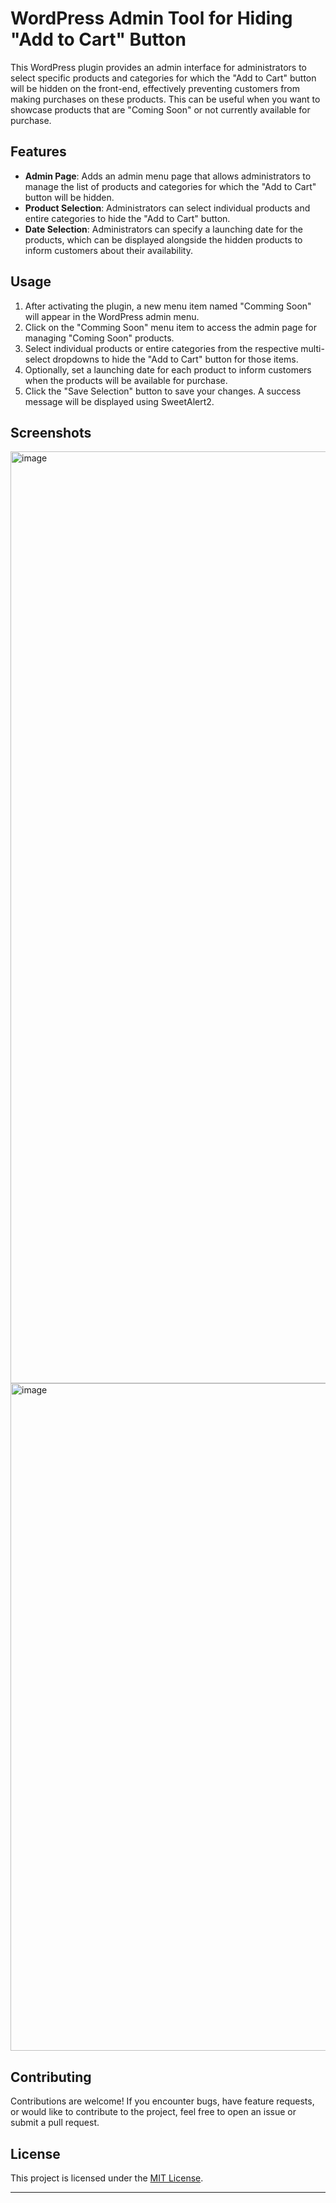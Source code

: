 # WordPress Admin Tool for Hiding "Add to Cart" Button

This WordPress plugin provides an admin interface for administrators to select specific products and categories for which the "Add to Cart" button will be hidden on the front-end, effectively preventing customers from making purchases on these products. This can be useful when you want to showcase products that are "Coming Soon" or not currently available for purchase.

## Features

- **Admin Page**: Adds an admin menu page that allows administrators to manage the list of products and categories for which the "Add to Cart" button will be hidden.
- **Product Selection**: Administrators can select individual products and entire categories to hide the "Add to Cart" button.
- **Date Selection**: Administrators can specify a launching date for the products, which can be displayed alongside the hidden products to inform customers about their availability.

## Usage

1. After activating the plugin, a new menu item named "Comming Soon" will appear in the WordPress admin menu.
2. Click on the "Comming Soon" menu item to access the admin page for managing "Coming Soon" products.
3. Select individual products or entire categories from the respective multi-select dropdowns to hide the "Add to Cart" button for those items.
4. Optionally, set a launching date for each product to inform customers when the products will be available for purchase.
5. Click the "Save Selection" button to save your changes. A success message will be displayed using SweetAlert2.

## Screenshots

<img width="1491" alt="image" src="https://github.com/khairulimran-97/coming-soon-product-woocommerce/assets/105085586/e0b218ef-407d-4655-9c09-18dc72d81994">

<img width="1068" alt="image" src="https://github.com/khairulimran-97/coming-soon-product-woocommerce/assets/105085586/007138b4-8c3f-4d79-a0ec-3ba541aee8c0">


## Contributing

Contributions are welcome! If you encounter bugs, have feature requests, or would like to contribute to the project, feel free to open an issue or submit a pull request.

## License

This project is licensed under the [MIT License](LICENSE).

---
